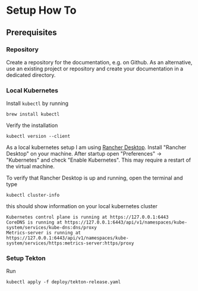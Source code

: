 # Setup How To

## Prerequisites

### Repository

Create a repository for the documentation, e.g. on Github.
As an alternative, use an existing project or repository and create your documentation in a dedicated directory.

### Local Kubernetes

Install `kubectl` by running

    brew install kubectl

Verify the installation

    kubectl version --client

As a local kubernetes setup I am using [Rancher Desktop](https://rancherdesktop.io/).
Install "Rancher Desktop" on your machine.
After startup open "Preferences" -> "Kubernetes" and check "Enable Kubernetes". This may require a restart of the virtual machine.

To verify that Rancher Desktop is up and running, open the terminal and type

    kubectl cluster-info

this should show information on your local kubernetes cluster

```shell
Kubernetes control plane is running at https://127.0.0.1:6443
CoreDNS is running at https://127.0.0.1:6443/api/v1/namespaces/kube-system/services/kube-dns:dns/proxy
Metrics-server is running at https://127.0.0.1:6443/api/v1/namespaces/kube-system/services/https:metrics-server:https/proxy
```

### Setup Tekton

Run

    kubectl apply -f deploy/tekton-release.yaml